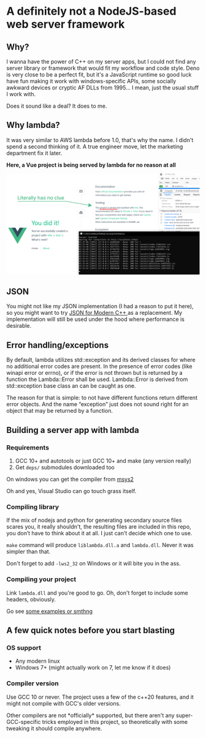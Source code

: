 # A definitely not a NodeJS-based web server framework

## Why?

I wanna have the power of C++ on my server apps, but I could not find any server library or framework that would fit my workflow and code style. Deno is very close to be a perfect fit, but it's a JavaScript runtime so good luck have fun making it work with windows-specific APIs, some socially awkward devices or cryptic AF DLLs from 1995... I mean, just the usual stuff I work with.

Does it sound like a deal? It does to me.

## Why lambda?

It was very similar to AWS lambda before 1.0, that's why the name. I didn't spend a second thinking of it. A true engineer move, let the marketing department fix it later.

**Here, a Vue project is being served by lambda for no reason at all**

<img src="docs/what-have-i-done.png">

<br>

## JSON

You might not like my JSON implementation (I had a reason to put it here), so you might want to try [JSON for Modern C++ ](https://github.com/nlohmann/json) as a replacement. My implementation will still be used under the hood where performance is desirable.

## Error handling/exceptions

By default, lambda utilizes std::exception and its derived classes for where no additional error codes are present. In the presence of error codes (like winapi error or errno), or if the error is not thrown but is returned by a function the Lambda::Error shall be used. Lambda::Error is derived from std::exception base class an can be caught as one.

The reason for that is simple: to not have different functions return different error objects. And the name “exception” just does not sound right for an object that may be returned by a function.


## Building a server app with lambda

### Requirements

1. GCC 10+ and autotools or just GCC 10+ and make (any version really)
2. Get `deps/` submodules downloaded too

On windows you can get the compiler from [msys2](https://packages.msys2.org/package/)

Oh and yes, Visual Studio can go touch grass itself.

### Compiling library

If the mix of nodejs and python for generating secondary source files scares you, it really shouldn't, the resulting files are included in this repo, you don’t have to think about it at all. I just can't decide which one to use.

`make` command will produce `liblambda.dll.a` and `lambda.dll`. Never it was simpler than that.

Don't forget to add `-lws2_32` on Windows or it will bite you in the ass.

### Compiling your project

Link `lambda.dll` and you're good to go. Oh, don't forget to include some headers, obviously.

Go see [some examples or smthng](/examples)


## A few quick notes before you start blasting

### OS support

- Any modern linux
- Windows 7+ (might actually work on 7, let me know if it does)

### Compiler version

Use GCC 10 or never. The project uses a few of the c++20 features, and it might not compile with GCC's older versions.

Other compilers are not \*officially\* supported, but there aren't any super-GCC-specific tricks employed in this project, so theoretically with some tweaking it should compile anywhere.
